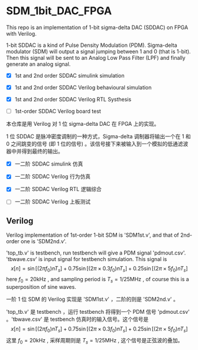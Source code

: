 # SDM_1bit_DAC_FPGA

This repo is an implementation of 1-bit sigma-delta DAC (SDDAC) on FPGA with Verilog.

1-bit SDDAC is a kind of Pulse Density Modulation (PDM). Sigma-delta modulator (SDM) will output a signal jumping between 1 and 0 (that is 1-bit). Then this signal will be sent to an Analog Low Pass Filter (LPF) and finally generate an analog signal.

- [X] 1st and 2nd order SDDAC simulink simulation

- [X] 1st and 2nd order SDDAC Verilog behavioural simulation

- [X] 1st and 2nd order SDDAC Verilog RTL Systhesis

- [ ] 1st-order SDDAC Verilog board test

本仓库是用 Verilog 对 1 位 sigma-delta DAC 在 FPGA 上的实现。

1 位 SDDAC 是脉冲密度调制的一种方式，Sigma-delta 调制器将输出一个在 1 和 0 之间跳变的信号 (即 1 位的信号) 。该信号接下来被输入到一个模拟的低通滤波器中并得到最终的输出。

- [X] 一二阶 SDDAC simulink 仿真

- [X] 一二阶 SDDAC Verilog 行为仿真

- [X] 一二阶 SDDAC Verilog RTL 逻辑综合

- [ ] 一二阶 SDDAC Verilog 上板测试

## Verilog

Verilog implementation of 1st-order 1-bit SDM is 'SDM1st.v', and that of 2nd-order one is 'SDM2nd.v'.

'top_tb.v' is testbench, run testbench will give a PDM signal 'pdmout.csv'. 'tbwave.csv' is input signal for testbench simulation. This signal is
$$
x[n] = \sin[(2\pi f_0) nT_s] + 0.75 \sin[(2\pi \times 0.3f_0) nT_s] + 0.25 \sin[(2\pi \times 5f_0) nT_s]
$$
here $f_0 = 20\mathrm{kHz}$ , and sampling period is $T_s=1/25\mathrm{MHz}$ , of course this is a superposition of sine waves.

一阶 1 位 SDM 的 Verilog 实现是 'SDM1st.v' ，二阶的则是 'SDM2nd.v' 。

'top_tb.v' 是 testbench ，运行 testbench 将得到一个 PDM 信号 'pdmout.csv' 。'tbwave.csv' 是 testbench 仿真时的输入信号。这个信号是
$$
x[n] = \sin[(2\pi f_0) nT_s] + 0.75 \sin[(2\pi \times 0.3f_0) nT_s] + 0.25 \sin[(2\pi \times 5f_0) nT_s]
$$
这里 $f_0 = 20\mathrm{kHz}$ , 采样周期则是 $T_s=1/25\mathrm{MHz}$ , 这个信号是正弦波的叠加。